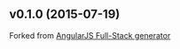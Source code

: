 <a name="v0.1.0"></a>
## v0.1.0 (2015-07-19)

Forked from [AngularJS Full-Stack generator](https://github.com/DaftMonk/generator-angular-fullstack)


